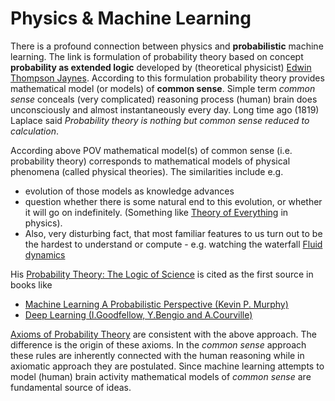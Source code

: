 # Physics & Machine Learning
There is a profound connection between physics and **probabilistic** machine learning. The link is formulation of
probability theory based on concept **probability as extended logic** developed by (theoretical physicist) 
[Edwin Thompson Jaynes](https://en.wikipedia.org/wiki/Edwin_Thompson_Jaynes). According to this formulation 
probability theory provides mathematical model (or models) of **common sense**. Simple term _common sense_ conceals 
(very complicated) reasoning process (human) brain does unconsciously and almost instantaneously every day.
Long time ago (1819) Laplace said _Probability theory is nothing but common sense reduced to calculation_.

According above POV mathematical model(s) of common sense (i.e. probability theory) corresponds to 
mathematical models of physical phenomena (called physical theories). The similarities include e.g.
   * evolution of those models as knowledge advances
   * question whether there is some natural end to this evolution, or whether it will go on indefinitely.
     (Something like [Theory of Everything](https://en.wikipedia.org/wiki/Theory_of_everything) in physics).
   * Also, very disturbing fact, that most familiar features to us turn out to be the hardest to understand or compute
    - e.g. watching the waterfall [Fluid dynamics](https://en.wikipedia.org/wiki/Fluid_dynamics)      

His [Probability Theory: The Logic of Science](https://www.amazon.com/Probability-Theory-Science-T-Jaynes/dp/0521592712)
is cited as the first source in books like
   * [Machine Learning A Probabilistic Perspective (Kevin P. Murphy)](https://mitpress.mit.edu/books/machine-learning-1)
   * [Deep Learning (I.Goodfellow, Y.Bengio and A.Courville)](https://mitpress.mit.edu/books/deep-learning)
   
[Axioms of Probability Theory](https://en.wikipedia.org/wiki/Probability_axioms) are consistent with
the above approach. The difference is the origin of these axioms. In the _common sense_ approach these rules are 
inherently connected with the human reasoning while in axiomatic approach they are postulated.
Since machine learning attempts to model (human) brain activity mathematical models of _common sense_ are fundamental
source of ideas.
   
